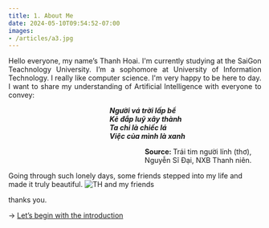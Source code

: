 ```yaml
---
title: 1. About Me
date: 2024-05-10T09:54:52-07:00
images: 
- /articles/a3.jpg
---
```

<p style="text-align:justify">
Hello everyone, my name’s Thanh Hoai. I'm currently studying at the SaiGon Teachnology University.
I’m a sophomore at University of Information Technology.  I really like computer science. I'm very happy to be
here to day. I want to share my understanding of Artificial Intelligence with everyone to convey:
</p>

***<p style="text-align: left; padding-left: 40%"> Người vá trời lấp bể <br/> Kẻ đắp luỹ xây thành <br/> Ta chỉ là chiếc lá <br/> Việc của mình là xanh</p>***
<p style="text-align: center; padding-left: 50%"> <a style="text-decoration: none;" href="https://nhandan.vn/nha-tho-nguyen-si-dai-nguoi-nong-dan-kieu-hanh-post631275.html"><b>Source: </b></a> Trái tim người lính (thơ), Nguyễn Sĩ Đại, NXB Thanh niên. </p>

Going through such lonely days, some friends stepped into my life and made it truly beautiful.
<img src="/articles/a4.jpg" alt="TH and my friends">

thanks you.



→ [Let’s begin with the introduction](/articles/structure)
